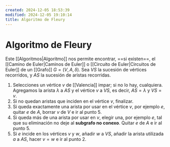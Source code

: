 ```yaml
---
created: 2024-12-05 18:53:39
modified: 2024-12-05 19:10:14
title: Algoritmo de Fleury
---
```


# Algoritmo de Fleury

Este [[Algoritmos|Algoritmo]] nos permite encontrar, ==si existen==, el [[Camino de Euler|Caminos de Euler]] o [[Circuito de Euler|Circuitos de Euler]] de un [[Grafo]]  $G = (V, A, \delta)$. Sea $VS$ la sucesión de vértices recorridos, y $AS$ la sucesión de aristas recorridas.

1. Selecciones un vértice $v$ de [[Valencia]] impar; si no lo hay, cualquiera. Agregamos la arista $\lambda$ a $AS$ y el vértice $v$ a $VS$, es decir, $AS = \lambda$ y $VS = v$.
2. Si no quedan aristas que inciden en el vértice $v$, finalizar.
3. Si queda exactamente una arista por usar en el vértice $v$, por ejemplo $e$, quitar $e$ de $A$, borrar $v$ de $V$ e ir al punto 5.
4. Si queda más de una arista por usar en $v$, elegir una, por ejemplo $e$, tal que su eliminación no deje al **subgrafo no conexo**. Quitar $e$ de $A$ e ir al punto 5.
5. Si $e$ incide en los vértices $v$ y $w$, añadir $w$ a $VS$, añadir la arista utilizada $a$ a $AS$, hacer $v = w$ e ir al punto 2.
